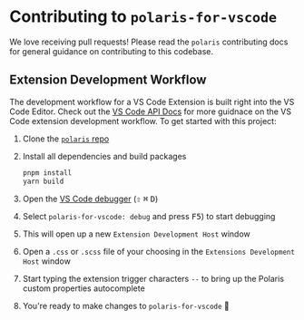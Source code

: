 # Contributing to `polaris-for-vscode`

We love receiving pull requests! Please read the `polaris` contributing docs for general guidance on contributing to this codebase.

## Extension Development Workflow

The development workflow for a VS Code Extension is built right into the VS Code Editor. Check out the [VS Code API Docs](https://code.visualstudio.com/api/get-started/your-first-extension#developing-the-extension) for more guidnace on the VS Code extension development workflow. To get started with this project:

1. Clone the [`polaris` repo](https://github.com/Shopify/polaris)
1. Install all dependencies and build packages

   ```sh
   pnpm install
   yarn build
   ```

1. Open the [VS Code debugger](https://code.visualstudio.com/api/get-started/your-first-extension#debugging-the-extension) (<kbd>⇧</kbd> <kbd>⌘</kbd> <kbd>D</kbd>)
1. Select `polaris-for-vscode: debug` and press <kbd>F5</kbd>) to start debugging
1. This will open up a new `Extension Development Host` window
1. Open a `.css` or `.scss` file of your choosing in the `Extensions Development Host` window
1. Start typing the extension trigger characters `--` to bring up the Polaris custom properties autocomplete
1. You're ready to make changes to `polaris-for-vscode` 🎉
